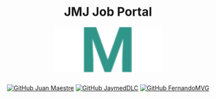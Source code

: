 <div align="center">
  <h1>
    JMJ Job Portal
  </h1>

<img style="margin-bottom: 10px" src="img/logos/jmj blanco.svg" alt="jmj logo" width="250"/>


[![GitHub Juan Maestre](https://img.shields.io/badge/by-JuandiGo1-red)](https://github.com/JuandiGo1)
[![GitHub JaymedDLC](https://img.shields.io/badge/by-JaymedDLC-green)](https://github.com/JaymeDDLC)
[![GitHub FernandoMVG](https://img.shields.io/badge/by-FernandoMVG-purple)]((https://github.com/FernandoMVG))

</div>
